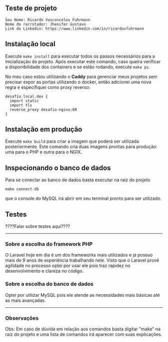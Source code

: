 ## Teste de projeto

```
Seu Nome: Ricardo Vasconcelos Fuhrmann
Nome do recrutador: Jhenifer Gustavo
Link do Linkedin: https://www.linkedin.com/in/ricardovfuhrmann
```

## Instalação local ##

Execute `make install` para executar todos os passos necessários para a inicialização do projeto. Após executar este comando, caso queira verificar a disponibilidade dos containers e se estão rodando, execute `make ps`.

No meu caso estou utilizando o **Caddy** para gerenciar meus projetos sem precisar expor as portas utilizando o docker, então adicionei uma nova regra e especifiquei como proxy reverso:

```
desafio.local.dev {
  import static
  import tls
  reverse_proxy desafio-nginx:80
}
```

## Instalação em produção ##
Execute `make build` para criar a imagem que poderá ser utilizada posteriormente. Este comando cria duas imagens prontas para produção: uma para o PHP e outra para o NGIX.

## Inspecionando o banco de dados ##

Para se conectar ao banco de dados basta executar na raiz do projeto

```make connect-db```

que o console do MySQL irá abrir em seu terminal pronto para ser utilizado.

## Testes ##

????Falar sobre testes aqui????

---

### Sobre a escolha do framework PHP ###

O Laravel hoje em dia é um dos frameworks mais utilizados e já possuo mais de 9 anos de experiência trabalhando nele. Visto que o Laravel provê agilidade no processo optei por usar ele pois traz rapidez no desenvolvimento e clareza no código.

### Sobre a escolha do banco de dados ##

Optei por utilizar MySQL pois ele atende as necessidades mais básicas até as mais avançadas.

---

### Observações ###

Obs: Em caso de dúvida em relação aos comandos basta digitar "make" na raiz do projeto e uma lista de comandos irá aparecer com suas explicações.
